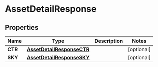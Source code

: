 

# AssetDetailResponse


## Properties

| Name | Type | Description | Notes |
|------------ | ------------- | ------------- | -------------|
|**CTR** | [**AssetDetailResponseCTR**](AssetDetailResponseCTR.md) |  |  [optional] |
|**SKY** | [**AssetDetailResponseSKY**](AssetDetailResponseSKY.md) |  |  [optional] |



